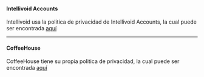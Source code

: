 #### Intellivoid Accounts

Intellivoid usa la politica de privacidad de Intellivoid Accounts, la cual puede ser encontrada [aquí](https://accounts.intellivoid.info/privacy)

--------------------------------------------------------------

#### CoffeeHouse

CoffeeHouse tiene su propia politica de privacidad, la cual puede ser encontrada [aquí](https://coffeehouse.intellivoid.info/privacy)
